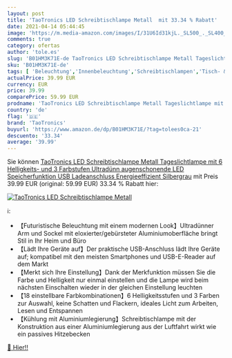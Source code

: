 ```yaml
---
layout: post
title: 'TaoTronics LED Schreibtischlampe Metall  mit 33.34 % Rabatt'
date: 2021-04-14 05:44:45
image: 'https://m.media-amazon.com/images/I/31U6Id31kjL._SL500_._SL400_.jpg'
comments: true
category: ofertas
author: 'tole.es'
slug: 'B01HM3K71E-de TaoTronics LED Schreibtischlampe Metall Tageslichtlampe...'
sku: 'B01HM3K71E-de'
tags: [ 'Beleuchtung','Innenbeleuchtung','Schreibtischlampen','Tisch- & Stehleuchten','taotronics', ]
actualPrice: 39.99 EUR
currency: EUR
price: 39.99
comparePrice: 59.99 EUR
prodname: 'TaoTronics LED Schreibtischlampe Metall Tageslichtlampe mit 6 Helligkeits- und 3 Farbstufen  Ultradünn  augenschonende LED  Speicherfunktion  USB Ladeanschluss  Energieeffizient Silbergrau'
country: 'de'
flag: '🇩🇪'
brand: 'TaoTronics'
buyurl: 'https://www.amazon.de/dp/B01HM3K71E/?tag=tolees0ca-21'
descuento: '33.34'
average: '39.99'
---
```


Sie können [TaoTronics LED Schreibtischlampe Metall Tageslichtlampe mit 6 Helligkeits- und 3 Farbstufen  Ultradünn  augenschonende LED  Speicherfunktion  USB Ladeanschluss  Energieeffizient Silbergrau](https://www.amazon.de/dp/B01HM3K71E/?tag=tolees0ca-21) mit Preis 39.99 EUR (original: 59.99 EUR) 33.34 % Rabatt hier:

[![TaoTronics LED Schreibtischlampe Metall ](https://m.media-amazon.com/images/I/31U6Id31kjL._SL500_._SL400_.jpg)](https://www.amazon.de/dp/B01HM3K71E/?tag=tolees0ca-21)

ℹ️:

- 【Futuristische Beleuchtung mit einem modernen Look】Ultradünner Arm und Sockel mit eloxierter/gebürsteter Aluminiumoberfläche bringt Stil in Ihr Heim und Büro
- 【Lädt Ihre Geräte auf】Der praktische USB-Anschluss lädt Ihre Geräte auf; kompatibel mit den meisten Smartphones und USB-E-Reader auf dem Markt
- 【Merkt sich Ihre Einstellung】Dank der Merkfunktion müssen Sie die Farbe und Helligkeit nur einmal einstellen und die Lampe wird beim nächsten Einschalten wieder in der gleichen Einstellung leuchten
- 【18 einstellbare Farbkombinationen】6 Helligkeitsstufen und 3 Farben zur Auswahl, keine Schatten und Flackern, ideales Licht zum Arbeiten, Lesen und Entspannen
- 【Kühlung mit Aluminiumlegierung】Schreibtischlampe mit der Konstruktion aus einer Aluminiumlegierung aus der Luftfahrt wirkt wie ein passives Hitzebecken

[🛒 Hier!!](https://www.amazon.de/dp/B01HM3K71E/?tag=tolees0ca-21)
